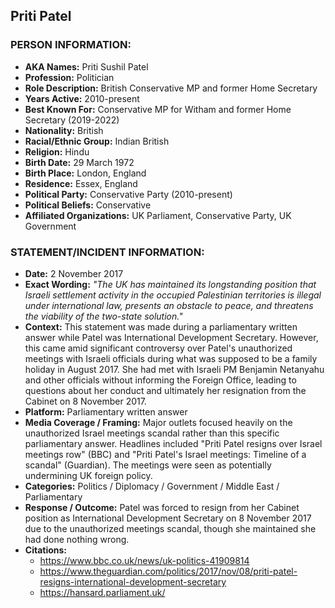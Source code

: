 ## Priti Patel

### PERSON INFORMATION:
- **AKA Names:** Priti Sushil Patel
- **Profession:** Politician
- **Role Description:** British Conservative MP and former Home Secretary
- **Years Active:** 2010-present
- **Best Known For:** Conservative MP for Witham and former Home Secretary (2019-2022)
- **Nationality:** British
- **Racial/Ethnic Group:** Indian British
- **Religion:** Hindu
- **Birth Date:** 29 March 1972
- **Birth Place:** London, England
- **Residence:** Essex, England
- **Political Party:** Conservative Party (2010-present)
- **Political Beliefs:** Conservative
- **Affiliated Organizations:** UK Parliament, Conservative Party, UK Government

### STATEMENT/INCIDENT INFORMATION:
- **Date:** 2 November 2017
- **Exact Wording:** *"The UK has maintained its longstanding position that Israeli settlement activity in the occupied Palestinian territories is illegal under international law, presents an obstacle to peace, and threatens the viability of the two-state solution."*
- **Context:** This statement was made during a parliamentary written answer while Patel was International Development Secretary. However, this came amid significant controversy over Patel's unauthorized meetings with Israeli officials during what was supposed to be a family holiday in August 2017. She had met with Israeli PM Benjamin Netanyahu and other officials without informing the Foreign Office, leading to questions about her conduct and ultimately her resignation from the Cabinet on 8 November 2017.
- **Platform:** Parliamentary written answer
- **Media Coverage / Framing:** Major outlets focused heavily on the unauthorized Israel meetings scandal rather than this specific parliamentary answer. Headlines included "Priti Patel resigns over Israel meetings row" (BBC) and "Priti Patel's Israel meetings: Timeline of a scandal" (Guardian). The meetings were seen as potentially undermining UK foreign policy.
- **Categories:** Politics / Diplomacy / Government / Middle East / Parliamentary
- **Response / Outcome:** Patel was forced to resign from her Cabinet position as International Development Secretary on 8 November 2017 due to the unauthorized meetings scandal, though she maintained she had done nothing wrong.
- **Citations:** 
  - https://www.bbc.co.uk/news/uk-politics-41909814
  - https://www.theguardian.com/politics/2017/nov/08/priti-patel-resigns-international-development-secretary
  - https://hansard.parliament.uk/